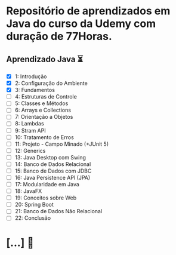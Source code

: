# Repositório de aprendizados em Java do curso da Udemy com duração de 77Horas.

## Aprendizado Java :hourglass_flowing_sand:

- [x] 1: Introdução
- [x] 2: Configuração do Ambiente
- [x] 3: Fundamentos
- [ ] 4: Estruturas de Controle
- [ ] 5: Classes e Métodos
- [ ] 6: Arrays e Collections
- [ ] 7: Orientação a Objetos
- [ ] 8: Lambdas
- [ ] 9: Stram API
- [ ] 10: Tratamento de Erros
- [ ] 11: Projeto - Campo Minado (+JUnit 5)
- [ ] 12: Generics
- [ ] 13: Java Desktop com Swing
- [ ] 14: Banco de Dados Relacional
- [ ] 15: Banco de Dados com JDBC
- [ ] 16: Java Persistence API (JPA)
- [ ] 17: Modularidade em Java
- [ ] 18: JavaFX
- [ ] 19: Conceitos sobre Web
- [ ] 20: Spring Boot
- [ ] 21: Banco de Dados Não Relacional
- [ ] 22: Conclusão

# [...] :rocket:
